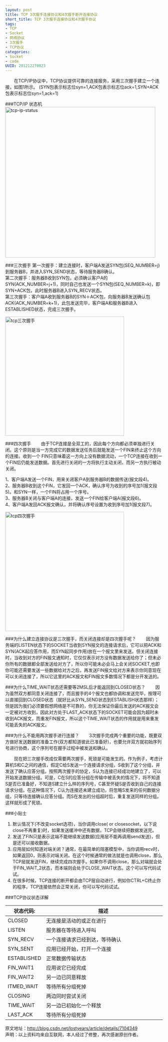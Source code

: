 ```yaml
---
layout: post
title: TCP 3次握手连接协议和4次握手断开连接协议
short_title: TCP 3次握手连接协议和4次握手协议
tags: 
- TCP
- Socket
- 网络协议
- 3次握手
- TCP协议
categories:
- Socket
- code
UUID: 201212270023
---
```


  　　在TCP/IP协议中，TCP协议提供可靠的连接服务，采用三次握手建立一个连接，如图1所示。 (SYN包表示标志位syn=1,ACK包表示标志位ack=1,SYN+ACK包表示标志位syn=1,ack=1)

###TCP/IP 状态机
<img src="{{site.static_url}}/assets/images/linux/tcp-ip-status.jpg" width="480px" alt="tcp-ip-status" class="img-center"></img>


###三次握手
第一次握手：建立连接时，客户端A发送SYN包(SEQ_NUMBER=j)到服务器B，并进入SYN_SEND状态，等待服务器B确认。<br>
第二次握手：服务器B收到SYN包，必须确认客户A的SYN(ACK_NUMBER=j+1)，同时自己也发送一个SYN包(SEQ_NUMBER=k)，即SYN+ACK包，此时服务器B进入SYN_RECV状态。<br>
第三次握手：客户端A收到服务器B的SYN＋ACK包，向服务器B发送确认包ACK(ACK_NUMBER=k+1)，此包发送完毕，客户端A和服务器B进入ESTABLISHED状态，完成三次握手。<br>

<img src="{{site.static_url}}/assets/images/linux/0_1324910111Sc6p.gif" width="380px" alt="tcp三次握手" class="img-center"></img>

###四次握手
 　　由于TCP连接是全双工的，因此每个方向都必须单独进行关闭。这个原则是当一方完成它的数据发送任务后就能发送一个FIN来终止这个方向的连接。收到一个 FIN只意味着这一方向上没有数据流动，一个TCP连接在收到一个FIN后仍能发送数据。首先进行关闭的一方将执行主动关闭，而另一方执行被动关闭。
 
1、客户端A发送一个FIN，用来关闭客户A到服务器B的数据传送(报文段4)。<br>
2、服务器B收到这个FIN，它发回一个ACK，确认序号为收到的序号加1(报文段5)。和SYN一样，一个FIN将占用一个序号。<br>
3、服务器B关闭与客户端A的连接，发送一个FIN给客户端A(报文段6)。<br>
4、客户端A发回ACK报文确认，并将确认序号设置为收到序号加1(报文段7)。<br>

<img src="{{site.static_url}}/assets/images/linux/0_1324910173iGc3.gif" width="380px" alt="tcp四次握手" class="img-center"></img>

###为什么建立连接协议是三次握手，而关闭连接却是四次握手呢？
 　　因为服务端的LISTEN状态下的SOCKET当收到SYN报文的连接请求后，它可以把ACK和SYN(ACK起应答作用，而SYN起同步作用)放在一个报文里来发送。但关闭连接时，当收到对方的FIN报文通知时，它仅仅表示对方没有数据发送给你了；但未必你所有的数据都全部发送给对方了，所以你可能未必会马上会关闭SOCKET,也即你可能还需要发送一些数据给对方之后，再发送FIN报文给对方来表示你同意现在可以关闭连接了，所以它这里的ACK报文和FIN报文多数情况下都是分开发送的。

###为什么TIME_WAIT状态还需要等2MSL后才能返回到CLOSED状态？
  　　因为虽然双方都同意关闭连接了，而且握手的4个报文也都协调和发送完毕，按理可以直接回到CLOSED状态（就好比从SYN_SEND状态到ESTABLISH状态那样）；但是因为我们必须要假想网络是不可靠的，你无法保证你最后发送的ACK报文会一定被对方收到，因此对方处于LAST_ACK状态下的SOCKET可能会因为超时未收到ACK报文，而重发FIN报文，所以这个TIME_WAIT状态的作用就是用来重发可能丢失的ACK报文。

###为什么不能用两次握手进行连接？
  　　3次握手完成两个重要的功能，既要双方做好发送数据的准备工作(双方都知道彼此已准备好)，也要允许双方就初始序列号进行协商，这个序列号在握手过程中被发送和确认。

  　　现在把三次握手改成仅需要两次握手，死锁是可能发生的。作为例子，考虑计算机S和C之间的通信，假定C给S发送一个连接请求分组，S收到了这个分组，并发送了确认应答分组。按照两次握手的协定，S认为连接已经成功地建立了，可以开始发送数据分组。可是，C在S的应答分组在传输中被丢失的情况下，将不知道S是否已准备好，不知道S建立什么样的序列号，C甚至怀疑S是否收到自己的连接请求分组。在这种情况下，C认为连接还未建立成功，将忽略S发来的任何数据分组，只等待连接确认应答分组。而S在发出的分组超时后，重复发送同样的分组。这样就形成了死锁。

###小贴士
<ol>
<li>
默认情况下(不改变socket选项)，当你调用close( or closesocket，以下说close不再重复)时，如果发送缓冲中还有数据，TCP会继续把数据发送完。
</li>
<li>
发送了FIN只是表示这端不能继续发送数据(应用层不能再调用send发送)，但是还可以接收数据。
</li>
<li>
应用层如何知道对端关闭？通常，在最简单的阻塞模型中，当你调用recv时，如果返回0，则表示对端关闭。在这个时候通常的做法就是也调用close，那么TCP层就发送FIN，继续完成四次握手。如果你不调用close，那么对端就会处于FIN_WAIT_2状态，而本端则会处于CLOSE_WAIT状态。这个可以写代码试试。
</li>
<li>
在很多时候，TCP连接的断开都会由TCP层自动进行，例如你CTRL+C终止你的程序，TCP连接依然会正常关闭，你可以写代码试试。
</li>
</ol>

###TCP协议状态详解
<table>
  <tbody>
    <tr>
      <th>状态代码:</th>
      <th>描述</th>
    </tr>
  </tbody>
  <tbody>
    <tr>
      <td>
      CLOSED
      </hd>
      <td style="width:500px">
      无连接是活动的或正在进行
      </td>
    </tr>
    <tr>
      <td>
      LISTEN
      </hd>
      <td> 
      服务器在等待进入呼叫
      </td>
    </tr>
    <tr>
      <td>
      SYN_RECV
      </hd>
      <td> 
      一个连接请求已经到达，等待确认
      </td>
    </tr>
    <tr>
      <td>
      SYN_SENT
      </hd>
      <td> 
      应用已经开始，打开一个连接
      </td>
    </tr>
    <tr>
      <td>
      ESTABLISHED
      </hd>
      <td> 
      正常数据传输状态
      </td>
    </tr>
    <tr>
      <td>
      FIN_WAIT1
      </hd>
      <td> 
      应用说它已经完成
      </td>
    </tr>
    <tr>
      <td>
      FIN_WAIT2
      </hd>
      <td> 
      另一边已同意释放
      </td>
    </tr>
    <tr>
      <td>
      ITMED_WAIT
      </hd>
      <td> 
      等待所有分组死掉
      </td>
    </tr>
    <tr>
      <td>
      CLOSING
      </hd>
      <td> 
      两边同时尝试关闭
      </td>
    </tr>
    <tr>
      <td>
      TIME_WAIT
      </hd>
      <td> 
      另一边已初始化一个释放
      </td>
    </tr>
    <tr>
      <td>
      LAST_ACK
      </hd>
      <td> 
      等待所有分组死掉
      </td>
    </tr>

  </tbody>
</table>


原文地址：<a href="http://blog.csdn.net/lostyears/article/details/7104349">http://blog.csdn.net/lostyears/article/details/7104349</a><br>
声明：以上资料均来自互联网，本人经过了修整，再次感谢原创作者。

